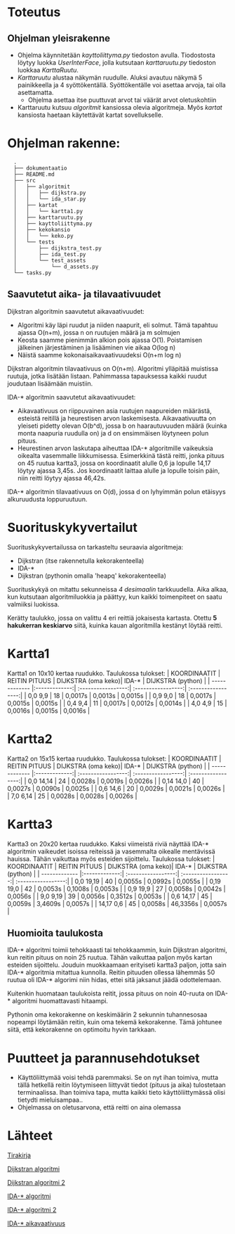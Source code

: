 # Toteutus

## Ohjelman yleisrakenne
- Ohjelma käynnitetään *kayttoliittyma.py* tiedoston avulla. Tiodostosta löytyy luokka *UserInterFace*, jolla kutsutaan *karttaruutu.py* tiedoston luokkaa *KarttaRuutu*.
- *Karttaruutu* alustaa näkymän ruudulle. Aluksi avautuu näkymä 5 painikkeella ja 4 syöttökentällä. Syöttökentälle voi asettaa arvoja, tai olla asettamatta.
   - Ohjelma asettaa itse puuttuvat arvot tai väärät arvot oletuskohtiin
- Karttaruutu kutsuu *algoritmit* kansiossa olevia algoritmeja. Myös *kartat* kansiosta haetaan käytettävät kartat sovellukselle.

# Ohjelman rakenne:

      .
      ├── dokumentaatio
      ├── README.md
      ├── src
      │   ├── algoritmit
      │   │   ├── dijkstra.py
      │   │   └── ida_star.py
      │   ├── kartat
      │   │   └── kartta1.py
      │   ├── karttaruutu.py
      │   ├── kayttoliittyma.py
      │   ├── kekokansio
      │   │   └── keko.py
      │   └── tests
      │       ├── dijkstra_test.py
      │       ├── ida_test.py
      │       └── test_assets
      │           └── d_assets.py
      └── tasks.py

## Saavutetut aika- ja tilavaativuudet
Dijkstran algoritmin saavutetut aikavaativuudet:
- Algoritmi käy läpi ruudut ja niiden naapurit, eli solmut. Tämä tapahtuu ajassa O(n+m), jossa n on ruutujen määrä ja m solmujen
- Keosta saamme pienimmän alkion pois ajassa O(1). Poistamisen jälkeinen järjestäminen ja lisääminen vie aikaa O(log n)
- Näistä saamme kokonaisaikavaativuudeksi O(n+m log n)

Dijkstran algoritmin tilavaativuus on O(n+m). Algoritmi ylläpitää muistissa ruutuja, jotka lisätään listaan. Pahimmassa tapauksessa kaikki ruudut joudutaan lisäämään muistiin.

IDA-* algoritmin saavutetut aikavaativuudet:
- Aikavaativuus on riippuvainen asia ruutujen naapureiden määrästä, esteistä reitillä ja heurestisen arvon laskemisesta. Aikavaativuutta on yleiseti pidetty olevan O(b^d), jossa b on haarautuvuuden määrä (kuinka monta naapuria ruudulla on) ja d on ensimmäisen löytyneen polun pituus.
- Heurestinen arvon laskutapa aiheuttaa IDA-* algoritmille vaikeuksia oikealta vasemmalle liikkumisessa. Esimerkkinä tästä reitti, jonka pituus on 45 ruutua kartta3, jossa on koordinaatit alulle 0,6 ja lopulle 14,17 löytyy ajassa 3,45s. Jos koordinaatit laittaa alulle ja lopulle toisin päin, niin reitti löytyy ajassa 46,42s.

IDA-* algoritmin tilavaativuus on O(d), jossa d on lyhyimmän polun etäisyys alkuruudusta loppuruutuun.

# Suorituskykyvertailut

Suorituskykyvertailussa on tarkasteltu seuraavia algoritmeja:
- Dijkstran (itse rakennetulla kekorakenteella)
- IDA-*
- Dijkstran (pythonin omalla 'heapq' kekorakenteella)

Suorituskykyä on mitattu sekunneissa *4 desimaalin* tarkkuudella. Aika alkaa, kun kutsutaan algoritmiluokkia ja päättyy, kun kaikki toimenpiteet on saatu valmiiksi luokissa.

Kerätty taulukko, jossa on valittu 4 eri reittiä jokaisesta kartasta. Otettu **5 hakukerran keskiarvo** siitä, kuinka kauan algoritmilla kestänyt löytää reitti.

# Kartta1
Kartta1 on 10x10 kertaa ruudukko. Taulukossa tulokset:
| KOORDINAATIT  | REITIN PITUUS | DIJKSTRA (oma keko)| IDA-*              | DIJKSTRA (python)  |
| ------------- |:-------------:| :-----------------:| :-----------------:| :-----------------:|
| 0,0    9,9    | 18            | 0,0017s            | 0,0013s            | 0,0015s            |
| 0,9    9,0    | 18            | 0,0017s            | 0,0015s            | 0,0015s            |
| 0,4    9,4    | 11            | 0,0017s            | 0,0012s            | 0,0014s            |
| 4,0    4,9    | 15            | 0,0016s            | 0,0015s            | 0,0016s            |

# Kartta2
Kartta2 on 15x15 kertaa ruudukko. Taulukossa tulokset:
| KOORDINAATIT  | REITIN PITUUS | DIJKSTRA (oma keko)| IDA-*              | DIJKSTRA (python)  |
| ------------- |:-------------:| :-----------------:| :-----------------:| :-----------------:|
| 0,0   14,14   | 24            | 0,0028s            | 0,0019s            | 0,0026s            |
| 0,14  14,0    | 40            | 0,0027s            | 0,0090s            | 0,0025s            |
| 0,6   14,6    | 20            | 0,0029s            | 0,0021s            | 0,0026s            |
| 7,0    6,14   | 25            | 0,0028s            | 0,0028s            | 0,0026s            |

# Kartta3
Kartta3 on 20x20 kertaa ruudukko. Kaksi viimeistä riviä näyttää IDA-* algoritmin vaikeudet isoissa reiteissä ja vasemmalta oikealle mentävissä hauissa. Tähän vaikuttaa myös esteiden sijoittelu. Taulukossa tulokset:
| KOORDINAATIT  | REITIN PITUUS | DIJKSTRA (oma keko)| IDA-*              | DIJKSTRA (python)  |
| ------------- |:-------------:| :-----------------:| :-----------------:| :-----------------:|
| 0,0   19,19   | 40            | 0,0055s            | 0,0992s            | 0,0055s            |
| 0,19  19,0    | 42            | 0,0053s            | 0,1008s            | 0,0053s            |
| 0,9   19,9    | 27            | 0,0058s            | 0,0042s            | 0,0056s            |
| 9,0    9,19   | 39            | 0,0056s            | 0,3512s            | 0,0053s            |
| 0,6   14,17   | 45            | 0,0059s            | 3,4609s            | 0,0057s            |
| 14,17  0,6    | 45            | 0,0058s            | 46,3356s           | 0,0057s            |

## Huomioita taulukosta

IDA-* algoritmi toimii tehokkaasti tai tehokkaammin, kuin Dijkstran algoritmi, kun reitin pituus on noin 25 ruutua. Tähän vaikuttaa paljon myös kartan esteiden sijoittelu. Jouduin muokkaamaan erityiseti kartta3 paljon, jotta sain IDA-* algoritmia mitattua kunnolla. Reitin pituuden ollessa lähemmäs 50 ruutua oli IDA-* algorimi niin hidas, ettei sitä jaksanut jäädä odottelemaan.

Kuitenkin huomataan taulukoista reitit, jossa pituus on noin 40-ruuta on IDA-* algoritmi huomattavasti hitaampi.

Pythonin oma kekorakenne on keskimäärin 2 sekunnin tuhannesosaa nopeampi löytämään reitin, kuin oma tekemä kekorakenne. Tämä johtunee siitä, että kekorakenne on optimoitu hyvin tarkkaan.

# Puutteet ja parannusehdotukset
- Käyttöliittymää voisi tehdä paremmaksi. Se on nyt ihan toimiva, mutta tällä hetkellä reitin löytymiseen liittyvät tiedot (pituus ja aika) tulostetaan terminaalissa. Ihan toimiva tapa, mutta kaikki tieto käyttöliittymässä olisi tietydti mieluisampaa..
- Ohjelmassa on oletusarvona, että reitti on aina olemassa

# Lähteet
[Tirakirja](https://www.cs.helsinki.fi/u/ahslaaks/tirakirja/)

[Dijkstran algoritmi](https://en.wikipedia.org/wiki/Dijkstra%27s_algorithm)

[Dijkstran algoritmi 2](https://www.udacity.com/blog/2021/10/implementing-dijkstras-algorithm-in-python.html)

[IDA-* algoritmi](https://en.wikipedia.org/wiki/Iterative_deepening_A*)

[IDA-* algoritmi 2](https://algorithmsinsight.wordpress.com/graph-theory-2/ida-star-algorithm-in-general/)

[IDA-* aikavaativuus](https://stackoverflow.com/questions/54490981/artificial-intelligence-time-complexity-of-ida-search)
